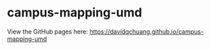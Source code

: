 # campus-mapping-umd


View the GitHub pages here: https://davidqchuang.github.io/campus-mapping-umd

